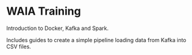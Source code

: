 # WAIA Training

Introduction to Docker, Kafka and Spark.

Includes guides to create a simple pipeline loading data from Kafka into CSV files.
